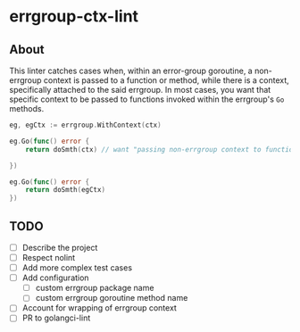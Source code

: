 # errgroup-ctx-lint

## About

This linter catches cases when, within an error-group goroutine, a non-errgroup context is passed to a function or method, while there is a context, specifically attached to the said errgroup. In most cases, you want that specific context to be passed to functions invoked within the errgroup's `Go` methods.

```go
eg, egCtx := errgroup.WithContext(ctx)

eg.Go(func() error {
	return doSmth(ctx) // want "passing non-errgroup context to function withing errgroup-goroutine while there is an errgroup-context defined"

})

eg.Go(func() error {
	return doSmth(egCtx)
})

```

## TODO

- [ ] Describe the project
- [ ] Respect nolint
- [ ] Add more complex test cases
- [ ] Add configuration
    - [ ] custom errgroup package name
    - [ ] custom errgroup goroutine method name
- [ ] Account for wrapping of errgroup context
- [ ] PR to golangci-lint